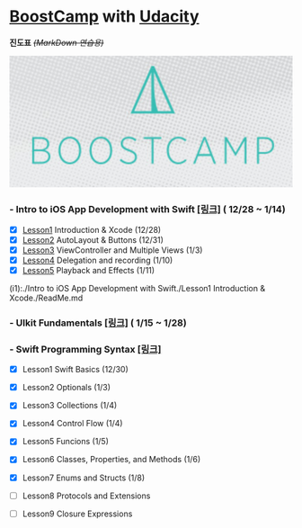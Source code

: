 # [BoostCamp](http://boostcamp.connect.or.kr) with [Udacity](https://www.udacity.com)
**진도표**  ~~*(MarkDown 연습용)*~~


![BoostCamp Logo](./bc_img.png)

### - Intro to iOS App Development with Swift [[링크]](https://www.udacity.com/course/intro-to-ios-app-development-with-swift--ud585) ( 12/28 ~ 1/14)

- [x] [Lesson1](i1) Introduction & Xcode (12/28) 
- [x] [Lesson2](i2) AutoLayout & Buttons (12/31)
- [x] [Lesson3](i3) ViewController and Multiple Views (1/3)
- [x] [Lesson4](i4) Delegation and recording (1/10)
- [x] [Lesson5](i5) Playback and Effects (1/11)

(i1):./Intro to iOS App Development with Swift./Lesson1 Introduction & Xcode./ReadMe.md

### - UIkit Fundamentals [[링크]](https://www.udacity.com/course/uikit-fundamentals--ud788) ( 1/15 ~ 1/28)

### - Swift Programming Syntax [[링크]](https://www.udacity.com/course/learn-swift-programming-syntax--ud902)

- [x] Lesson1 Swift Basics (12/30)
- [x] Lesson2 Optionals (1/3)
- [x] Lesson3 Collections (1/4)
- [x] Lesson4 Control Flow (1/4)
- [x] Lesson5 Funcions (1/5)
- [x] Lesson6 Classes, Properties, and Methods (1/6)
- [x] Lesson7 Enums and Structs (1/8)
- [ ] Lesson8 Protocols and Extensions
- [ ] Lesson9 Closure Expressions

